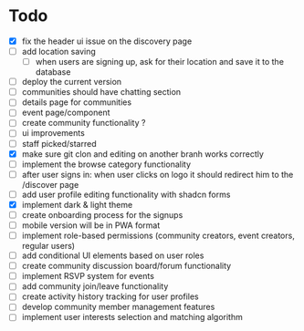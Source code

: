 # Todo
- [x] fix the header ui issue on the discovery page
- [ ] add location saving
    - [ ] when users are signing up, ask for their location and save it to the database
- [ ] deploy the current version
- [ ] communities should have chatting section
- [ ] details page for communities
- [ ] event page/component
- [ ] create community functionality ?
- [ ] ui improvements
- [ ] staff picked/starred
- [x] make sure git clon and editing on another branh works correctly
- [ ] implement the browse category functionality
- [ ] after user signs in: when user clicks on logo it should redirect him to the /discover page
- [ ] add user profile editing functionality with shadcn forms
- [x] implement dark & light theme
- [ ] create onboarding process for the signups
- [ ] mobile version will be in PWA format
- [ ] implement role-based permissions (community creators, event creators, regular users)
- [ ] add conditional UI elements based on user roles
- [ ] create community discussion board/forum functionality
- [ ] implement RSVP system for events
- [ ] add community join/leave functionality
- [ ] create activity history tracking for user profiles
- [ ] develop community member management features
- [ ] implement user interests selection and matching algorithm
